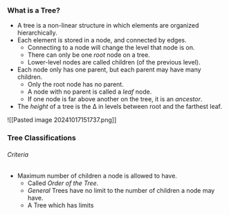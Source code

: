 ### What is a Tree?
- A tree is a non-linear structure in which elements are organized hierarchically.
- Each element is stored in a node, and connected by edges.
	- Connecting to a node will change the level that node is on.
	- There can only be one *root* node on a tree.
	- Lower-level nodes are called children (of the previous level).
- Each node only has one parent, but each parent may have many children.
	- Only the root node has no parent.
	- A node with no parent is called a *leaf* node.
	- If one node is far above another on the tree, it is an *ancestor*.
- The *height* of a tree is the ∆ in levels between root and the farthest leaf.

![[Pasted image 20241017151737.png]]

### Tree Classifications
###### Criteria
- Maximum number of children a node is allowed to have.
	- Called *Order of the Tree*.
	- *General* Trees have no limit to the number of children a node may have.
	- A Tree which has limits


